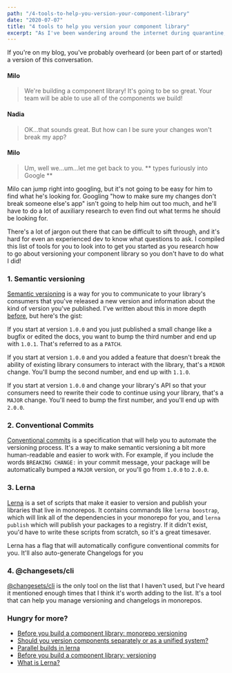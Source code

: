 ```yaml
---
path: "/4-tools-to-help-you-version-your-component-library"
date: "2020-07-07"
title: "4 tools to help you version your component library"
excerpt: "As I've been wandering around the internet during quarantine, I've noticed a lot of people asking about how to version a component library. It seems like devs who are starting to work on component libraries understand that they should version their libraries, but they're not sure where to start."
---
```


If you're on my blog, you've probably overheard (or been part of or started) a version of this conversation.

#### Milo

> We're building a component library! It's going to be so great. Your team will be able to use all of the components we build!

#### Nadia

> OK...that sounds great. But how can I be sure your changes won't break my app?

#### Milo

> Um, well we...um...let me get back to you. ** types furiously into Google **

Milo can jump right into googling, but it's not going to be easy for him to find what he's looking for. Googling "how to make sure my changes don't break someone else's app" isn't going to help him out too much, and he'll have to do a lot of auxiliary research to even find out what terms he should be looking for.

There's a lot of jargon out there that can be difficult to sift through, and it's hard for even an experienced dev to know what questions to ask. I compiled this list of tools for you to look into to get you started as you research how to go about versioning your component library so you don't have to do what I did!

### 1. Semantic versioning

[Semantic versioning](https://semver.org/) is a way for you to communicate to your library's consumers that you've released a new version and information about the kind of version you've published. I've written about this in more depth [before](https://maecapozzi.com/library-versioning/), but here's the gist:

If you start at version `1.0.0` and you just published a small change like a bugfix or edited the docs, you want to bump the third number and end up with `1.0.1`. That's referred to as a `PATCH`.

If you start at version `1.0.0` and you added a feature that doesn't break the ability of existing library consumers to interact with the library, that's a `MINOR` change. You'll bump the second number, and end up with `1.1.0`.

If you start at version `1.0.0` and change your library's API so that your consumers need to rewrite their code to continue using your library, that's a `MAJOR` change. You'll need to bump the first number, and you'll end up with `2.0.0`.

### 2. Conventional Commits

[Conventional commits](https://www.conventionalcommits.org/en/v1.0.0/) is a specification that will help you to automate the versioning process. It's a way to make semantic versioning a bit more human-readable and easier to work with. For example, if you include the words `BREAKING CHANGE:` in your commit message, your package will be automatically bumped a `MAJOR` version, or you'll go from `1.0.0` to `2.0.0`.

### 3. Lerna

[Lerna](https://github.com/lerna/lerna) is a set of scripts that make it easier to version and publish your libraries that live in monorepos. It contains commands like `lerna boostrap`, which will link all of the dependencies in your monorepo for you, and `lerna publish` which will publish your packages to a registry. If it didn't exist, you'd have to write these scripts from scratch, so it's a great timesaver.

Lerna has a flag that will automatically configure conventional commits for you. It'll also auto-generate Changelogs for you

### 4. @changesets/cli

[@changesets/cli](https://www.npmjs.com/package/@changesets/cli) is the only tool on the list that I haven't used, but I've heard it mentioned enough times that I think it's worth adding to the list. It's a tool that can help you manage versioning and changelogs in monorepos.

### Hungry for more?

- [Before you build a component library: monorepo versioning](/lerna-monorepo-versioning)
- [Should you version components separately or as a unified system?](/version-bundling)
- [Parallel builds in lerna](/parallel-builds-in-lerna)
- [Before you build a component library: versioning](/library-versioning)
- [What is Lerna?](/what-is-lerna)
